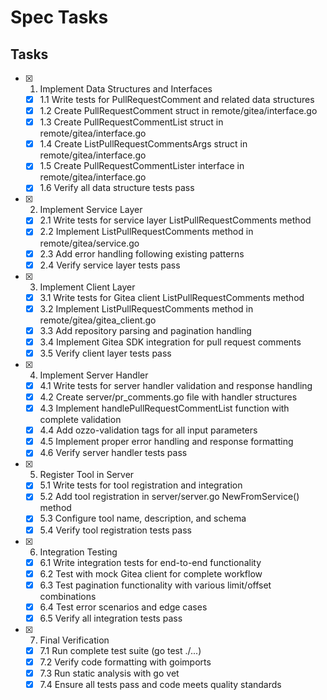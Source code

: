 # Spec Tasks

## Tasks

- [x] 1. Implement Data Structures and Interfaces
   - [x] 1.1 Write tests for PullRequestComment and related data structures
   - [x] 1.2 Create PullRequestComment struct in remote/gitea/interface.go
   - [x] 1.3 Create PullRequestCommentList struct in remote/gitea/interface.go
   - [x] 1.4 Create ListPullRequestCommentsArgs struct in remote/gitea/interface.go
   - [x] 1.5 Create PullRequestCommentLister interface in remote/gitea/interface.go
   - [x] 1.6 Verify all data structure tests pass

- [x] 2. Implement Service Layer
   - [x] 2.1 Write tests for service layer ListPullRequestComments method
   - [x] 2.2 Implement ListPullRequestComments method in remote/gitea/service.go
   - [x] 2.3 Add error handling following existing patterns
   - [x] 2.4 Verify service layer tests pass

- [x] 3. Implement Client Layer
   - [x] 3.1 Write tests for Gitea client ListPullRequestComments method
   - [x] 3.2 Implement ListPullRequestComments method in remote/gitea/gitea_client.go
   - [x] 3.3 Add repository parsing and pagination handling
   - [x] 3.4 Implement Gitea SDK integration for pull request comments
   - [x] 3.5 Verify client layer tests pass

- [x] 4. Implement Server Handler
   - [x] 4.1 Write tests for server handler validation and response handling
   - [x] 4.2 Create server/pr_comments.go file with handler structures
   - [x] 4.3 Implement handlePullRequestCommentList function with complete validation
   - [x] 4.4 Add ozzo-validation tags for all input parameters
   - [x] 4.5 Implement proper error handling and response formatting
   - [x] 4.6 Verify server handler tests pass

- [x] 5. Register Tool in Server
   - [x] 5.1 Write tests for tool registration and integration
   - [x] 5.2 Add tool registration in server/server.go NewFromService() method
   - [x] 5.3 Configure tool name, description, and schema
   - [x] 5.4 Verify tool registration tests pass

- [x] 6. Integration Testing
   - [x] 6.1 Write integration tests for end-to-end functionality
   - [x] 6.2 Test with mock Gitea client for complete workflow
   - [x] 6.3 Test pagination functionality with various limit/offset combinations
   - [x] 6.4 Test error scenarios and edge cases
   - [x] 6.5 Verify all integration tests pass

- [x] 7. Final Verification
   - [x] 7.1 Run complete test suite (go test ./...)
   - [x] 7.2 Verify code formatting with goimports
   - [x] 7.3 Run static analysis with go vet
   - [x] 7.4 Ensure all tests pass and code meets quality standards